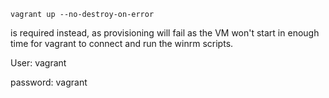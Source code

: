 `vagrant up --no-destroy-on-error`

is required instead, as provisioning will fail as the VM won't start in enough time for vagrant to connect and run the winrm scripts.


User: vagrant

password: vagrant


